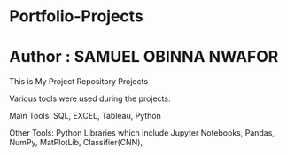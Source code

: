 # Portfolio-Projects
# Author : SAMUEL OBINNA NWAFOR
 This is My Project Repository Projects 
 
 Various tools were used during the projects.
 
 Main Tools: SQL, EXCEL, Tableau, Python
 
 Other Tools: Python Libraries which include Jupyter Notebooks, Pandas, NumPy, MatPlotLib, Classifier(CNN),
 
